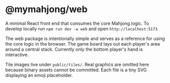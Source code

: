 # @mymahjong/web

A minimal React front end that consumes the core Mahjong logic. To develop locally run `npm run dev -w web` and open `http://localhost:5173`.

The web package is intentionally simple and serves as a reference for using the core logic in the browser. The game board lays out each player's area around a central stack. Currently only the bottom player's hand is interactive.

Tile images live under `public/tiles/`. Real graphics are omitted here because binary assets cannot be committed. Each file is a tiny SVG displaying an emoji placeholder.
